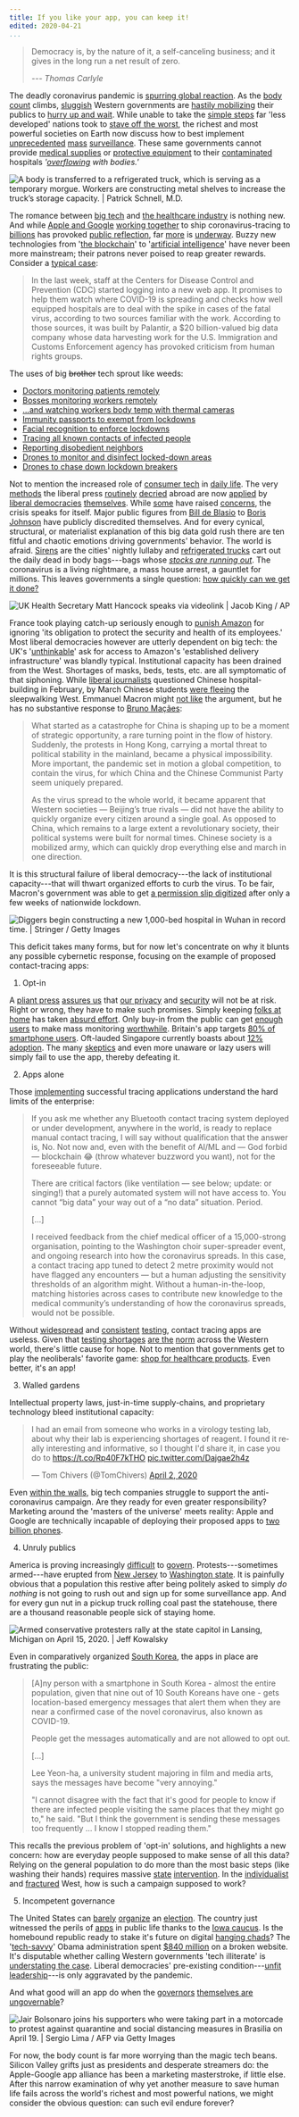 ```yaml
---
title: If you like your app, you can keep it!
edited: 2020-04-21
...
```


> Democracy is, by the nature of it, a self-canceling business; and it gives in
> the long run a net result of zero.
>
> _--- Thomas Carlyle_

The deadly coronavirus pandemic is [spurring global reaction]. As the
[body count] climbs, [sluggish] Western governments are [hastily mobilizing]
their publics to [hurry up and wait]. While unable to take the [simple steps]
far 'less developed' nations took to [stave off the worst], the richest and
most powerful societies on Earth now discuss how to best implement
[unprecedented] [mass] [surveillance]. These same governments cannot provide
[medical supplies] or [protective equipment] to their [contaminated] hospitals
_'[overflowing] with bodies.'_

![A body is transferred to a refrigerated truck, which is serving as a temporary morgue. <br> Workers are constructing metal shelves to increase the truck’s storage capacity. | Patrick Schnell, M.D.](truck-morgue.jpg 'Truck morgue')

[spurring global reaction]: /dead-reckoning
[body count]: https://archive.vn/TJ6w8
[sluggish]: https://archive.vn/mL4ys
[hastily mobilizing]: https://archive.vn/lfcbX
[hurry up and wait]: https://archive.vn/LhUj9
[simple steps]: https://archive.vn/hKTth
[stave off the worst]: https://archive.vn/uhiG0
[unprecedented]: https://archive.vn/mvebF
[mass]: https://archive.vn/NtWF4
[surveillance]: https://archive.vn/2nVT8
[medical supplies]: https://archive.vn/97LQY
[protective equipment]: https://archive.vn/atW8A
[contaminated]: https://archive.vn/GXx9X
[overflowing]: https://archive.vn/yybYU

The romance between [big tech] and [the healthcare industry] is nothing new.
And while [Apple and Google] [working together] to ship coronavirus-tracing
to [billions] has provoked [public reflection], far [more] is [underway].
Buzzy new technologies from '[the blockchain]' to '[artificial intelligence]'
have never been more mainstream; their patrons never poised to reap greater
rewards. Consider a [typical case]:

> In the last week, staff at the Centers for Disease Control and Prevention (CDC)
> started logging into a new web app. It promises to help them watch where
> COVID-19 is spreading and checks how well equipped hospitals are to deal with
> the spike in cases of the fatal virus, according to two sources familiar with
> the work. According to those sources, it was built by Palantir, a $20
> billion-valued big data company whose data harvesting work for the U.S.
> Immigration and Customs Enforcement agency has provoked criticism from human
> rights groups.

The uses of big ~~brother~~ tech sprout
like weeds:

* [Doctors monitoring patients remotely]
* [Bosses monitoring workers remotely]
* [...and watching workers body temp with thermal cameras]
* [Immunity passports to exempt from lockdowns]
* [Facial recognition to enforce lockdowns]
* [Tracing all known contacts of infected people]
* [Reporting disobedient neighbors]
* [Drones to monitor and disinfect locked-down areas]
* [Drones to chase down lockdown breakers]

Not to mention the increased role of [consumer tech] in [daily life]. The very
[methods] the liberal press [routinely] [decried] abroad are now [applied] by
[liberal democracies] [themselves]. While [some] have raised [concerns], the
crisis speaks for itself. Major public figures from [Bill de Blasio] to [Boris
Johnson] have publicly discredited themselves. And for every cynical,
structural, or materialist explanation of this big data gold rush there are ten
fitful and chaotic emotions driving governments' behavior. The world is afraid.
[Sirens] are the cities' nightly lullaby and [refrigerated trucks] cart out the
daily dead in body bags---bags whose _[stocks are running out]_. The
coronavirus is a living nightmare, a mass house arrest, a gauntlet for
millions. This leaves governments a single question: [how quickly can we get it
done?]

![UK Health Secretary Matt Hancock speaks via videolink | Jacob King / AP]

[Doctors monitoring patients remotely]: https://archive.vn/qTFNk
[Bosses monitoring workers remotely]: https://archive.vn/T9iFt
[...and watching workers body temp with thermal cameras]: https://archive.vn/QE5mF
[Immunity passports to exempt from lockdowns]: https://archive.vn/bVTu5
[Facial recognition to enforce lockdowns]: https://archive.vn/5YxJr
[Tracing all known contacts of infected people]: https://archive.vn/hAiEH
[Reporting disobedient neighbors]: https://archive.vn/DbsOU
[Drones to monitor and disinfect locked-down areas]: https://archive.vn/DlWo1
[Drones to chase down lockdown breakers]: https://archive.vn/Ed7PB
[big tech]: https://archive.vn/DBfLE
[the healthcare industry]: https://archive.vn/vortJ
[nothing new]: https://archive.vn/taDEI
[Apple and Google]: https://archive.vn/yhenE
[working together]: https://archive.is/P1mKb
[billions]: https://archive.vn/DNKEI
[public reflection]: https://archive.vn/yhenE
[more]: https://archive.vn/ywqvO
[underway]: https://archive.vn/0oLk6
[the blockchain]: https://archive.vn/fogiM
[artificial intelligence]: https://archive.vn/d6o9V
[typical case]: https://archive.vn/qck6U
[consumer tech]: https://archive.vn/3ac38
[daily life]: https://archive.vn/d73ZK
[methods]: https://archive.vn/2v39U 
[routinely]: https://archive.vn/U3XWZ
[decried]: https://archive.vn/d73ZK
[applied]: https://archive.vn/wZVEl
[liberal democracies]: https://archive.vn/sgXgS
[themselves]: https://archive.vn/RzJby
[some]: https://archive.vn/tOVDU
[concerns]: https://archive.vn/IIURY
[Bill de Blasio]: https://archive.vn/t6E4L
[Boris Johnson]: https://archive.vn/RHL7b
[Sirens]: https://archive.vn/4ThFe
[refrigerated trucks]: https://archive.vn/42fvq
[stocks are running out]: https://archive.vn/b0UZJ
[how quickly can we get it done?]: https://archive.vn/9qFK7
[UK Health Secretary Matt Hancock speaks via videolink | Jacob King / AP]: matt-hancock.jpg 'UK health secretary videolink'

France took playing catch-up seriously enough to [punish Amazon] for ignoring
'its obligation to protect the security and health of its employees.' Most
liberal democracies however are utterly dependent on big tech: the UK's
'[unthinkable]' ask for access to Amazon's 'established delivery
infrastructure' was blandly typical. Institutional capacity has been drained
from the West. Shortages of masks, beds, tests, etc. are all symptomatic of
that siphoning. While [liberal journalists] questioned Chinese
hospital-building in February, by March Chinese students [were fleeing] the
sleepwalking West. Emmanuel Macron might [not like] the argument, but he has no
substantive response to [Bruno Maçães]:

> What started as a catastrophe for China is shaping up to be a moment of
> strategic opportunity, a rare turning point in the flow of history. Suddenly,
> the protests in Hong Kong, carrying a mortal threat to political stability in
> the mainland, became a physical impossibility. More important, the pandemic
> set in motion a global competition, to contain the virus, for which China and
> the Chinese Communist Party seem uniquely prepared.
>
> As the virus spread to the whole world, it became apparent that Western
> societies — Beijing’s true rivals — did not have the ability to quickly
> organize every citizen around a single goal. As opposed to China, which
> remains to a large extent a revolutionary society, their political systems
> were built for normal times. Chinese society is a mobilized army, which can
> quickly drop everything else and march in one direction.

It is this structural failure of liberal democracy---the lack of institutional
capacity---that will thwart organized efforts to curb the virus. To be fair,
Macron's government was able to get [a permission slip digitized] after only
a few weeks of nationwide lockdown.

![Diggers begin constructing a new 1,000-bed hospital in Wuhan in record time. | Stringer / Getty Images](wuhan-diggers.jpg 'Construction begins in Wuhan')

[punish Amazon]: https://archive.vn/1UT5
[unthinkable]: https://archive.vn/SaPMp
[liberal journalists]: https://archive.vn/wESwQ
[were fleeing]: https://archive.vn/RPsEt
[not like]: https://archive.vn/RbWRM
[Bruno Maçães]: https://archive.vn/M843l
[a permission slip digitized]: https://archive.vn/fnsP2

This deficit takes many forms, but for now let's concentrate on why it
blunts any possible cybernetic response, focusing on the example of
proposed contact-tracing apps:

1. Opt-in

A [pliant press] [assures us] that [our privacy] and [security] will not be
at risk. Right or wrong, they have to make such promises. Simply keeping
[folks at home] has taken [absurd effort]. Only buy-in from the public can
get [enough users] to make mass monitoring [worthwhile]. Britain's app targets
[80% of smartphone users]. Oft-lauded Singapore currently boasts about
[12% adoption]. The many [skeptics] and even more unaware or lazy users
will simply fail to use the app, thereby defeating it.

[pliant press]: https://archive.vn/wb1jy
[assures us]: https://archive.vn/qWWMZ
[our privacy]: https://archive.vn/B7uQg
[security]: https://archive.vn/GnS1L
[folks at home]: https://archive.vn/UdpEm
[absurd effort]: https://archive.vn/JqXj5
[enough users]: https://archive.vn/Rut9e
[worthwhile]: https://archive.vn/cOGIb
[80% of smartphone users]: https://archive.vn/QUF8t
[12% adoption]: https://archive.vn/i2Tjf
[skeptics]: https://archive.vn/szkc7

2. Apps alone

Those [implementing] successful tracing applications understand the hard
limits of the enterprise:

> If you ask me whether any Bluetooth contact tracing system deployed or under
> development, anywhere in the world, is ready to replace manual contact
> tracing, I will say without qualification that the answer is, No. Not now
> and, even with the benefit of AI/ML and — God forbid — blockchain 😂 (throw
> whatever buzzword you want), not for the foreseeable future.
>
> There are critical factors (like ventilation — see below; update: or
> singing!) that a purely automated system will not have access to.  <span
> class='highlight'> You cannot “big data” your way out of a “no data”
> situation.  </span> Period.
>
> [...]
>
> I received feedback from the chief medical officer of a 15,000-strong
> organisation, pointing to the Washington choir super-spreader event, and
> ongoing research into how the coronavirus spreads. In this case, a contact
> tracing app tuned to detect 2 metre proximity would not have flagged any
> encounters — but a human adjusting the sensitivity thresholds of an algorithm
> might. Without a human-in-the-loop, matching histories across cases to
> contribute new knowledge to the medical community’s understanding of how the
> coronavirus spreads, would not be possible.

Without [widespread] and [consistent] [testing], contact tracing apps are
useless. Given that [testing shortages] [are the] [norm] across the Western
world, there's little cause for hope. Not to mention that governments get
to play the neoliberals' favorite game: [shop for healthcare products].
Even better, it's an app!

[implementing]: https://archive.vn/2mDej
[widespread]: https://archive.vn/oFZp8
[consistent]: https://archive.vn/3P4VV
[testing]: https://archive.vn/lnK0E
[testing shortages]: https://archive.vn/5F1UD
[are the]: https://archive.vn/wmvK6
[norm]: https://archive.vn/Gns19
[shop for healthcare products]: https://archive.vn/2pP4l


3. Walled gardens

Intellectual property laws, just-in-time supply-chains, and proprietary
technology bleed institutional capacity:

<blockquote class="twitter-tweet"><p lang="en" dir="ltr">I had an email from someone who works in a virology testing lab, about why their lab is experiencing shortages of reagent. I found it really interesting and informative, so I thought I&#39;d share it, in case you do to <a href="https://t.co/Rp40F7kTHO">https://t.co/Rp40F7kTHO</a> <a href="https://t.co/Dajgae2h4z">pic.twitter.com/Dajgae2h4z</a></p>&mdash; Tom Chivers (@TomChivers) <a href="https://twitter.com/TomChivers/status/1245724620810051584?ref_src=twsrc%5Etfw">April 2, 2020</a></blockquote> <script async src="https://platform.twitter.com/widgets.js" charset="utf-8"></script> 

Even [within the walls], big tech companies struggle to support the
anti-coronavirus campaign. Are they ready for even greater responsibility?
Marketing around the 'masters of the universe' meets reality: Apple and Google
are technically incapable of deploying their proposed apps to
[two billion phones].

[within the walls]: https://archive.vn/71aBs
[two billion phones]: https://archive.vn/ELAwY

4. Unruly publics

America is proving increasingly [difficult] to [govern]. Protests---sometimes
armed---have erupted from [New Jersey] to [Washington state]. It is painfully
obvious that a population this restive after being politely asked to simply _do
nothing_ is not going to rush out and sign up for some surveillance app. And
for every gun nut in a pickup truck rolling coal past the statehouse, there are
a thousand reasonable people sick of staying home.

![Armed conservative protesters rally at the state capitol in Lansing, Michigan on April 15, 2020. | Jeff Kowalsky]

Even in comparatively organized [South Korea], the apps in place are
frustrating the public:

> [A]ny person with a smartphone in South Korea - almost the entire population,
> given that nine out of 10 South Koreans have one - gets location-based
> emergency messages that alert them when they are near a confirmed case of the
> novel coronavirus, also known as COVID-19.
>
> People get the messages automatically and are not allowed to opt out.
>
> [...]
>
> Lee Yeon-ha, a university student majoring in film and media arts, says the
> messages have become "very annoying."
>
> "I cannot disagree with the fact that it's good for people to know if there
> are infected people visiting the same places that they might go to," he said.
> "But I think the government is sending these messages too frequently … I know
> I stopped reading them."

This recalls the previous problem of 'opt-in' solutions, and highlights
a new concern: how are everyday people supposed to make sense of all this data?
Relying on the general population to do more than the most basic steps (like
washing their hands) requires massive [state] [intervention]. In the
[individualist] and [fractured] West, how is such a campaign supposed to work?

[difficult]: https://archive.vn/NqGKf
[govern]: https://archive.vn/RlBj6
[New Jersey]: https://archive.vn/jJxzW
[Washington state]: https://archive.vn/HuFSM
[South Korea]:https://archive.vn/hUCnm
[Armed conservative protesters rally at the state capitol in Lansing, Michigan on April 15, 2020. | Jeff Kowalsky]: armed-lansing-protest.jpg 'Armed protesters'
[state]: https://archive.vn/deish
[intervention]: https://archive.vn/efncw
[individualist]: https://archive.vn/YWZjO
[fractured]: https://archive.vn/6clGb

5. Incompetent governance

The United States can [barely] [organize] an [election]. The country just
witnessed the perils of [apps] in public life thanks to the [Iowa caucus].
Is the homebound republic ready to stake it's future on digital
[hanging chads]? The '[tech-savvy]' Obama administration spent [$840 million]
on a broken website. It's disputable whether calling Western governments
'tech illiterate' is [understating the case]. Liberal democracies'
pre-existing condition---[unfit leadership]---is only aggravated by the
pandemic.

And what good will an app do when the [governors] [themselves are]
[ungovernable]?

![ Jair Bolsonaro joins his supporters who were taking part in a motorcade to protest against quarantine and social distancing measures in Brasilia on April 19. | Sergio Lima / AFP via Getty Images]

[barely]: https://archive.vn/zqlou
[organize]: https://archive.vn/tUjgF
[election]: https://archive.vn/TxDF1
[apps]: https://archive.vn/5l8ig
[Iowa caucus]: https://archive.vn/4xWsz
[hanging chads]: https://archive.vn/L3HVa
[tech-savvy]: https://archive.vn/kCjyC
[$840 million]: https://archive.vn/1PDoV
[understating the case]: https://archive.vn/Q6WqU
[unfit leadership]: https://archive.vn/QiyKy
[governors]: https://archive.vn/E8JNZ
[themselves are]: https://archive.vn/ZAa47
[ungovernable]: https://archive.vn/Pr91p
[ Jair Bolsonaro joins his supporters who were taking part in a motorcade to protest against quarantine and social distancing measures in Brasilia on April 19. | Sergio Lima / AFP via Getty Images]: bolsonaro-truck.jpg 'Bolsonaro joins protests against quarantine'

For now, the body count is far more worrying than the magic tech beans.
Silicon Valley grifts just as presidents and desperate streamers do: the
Apple-Google app alliance has been a marketing masterstroke, if little else.
After this narrow examination of why yet another measure to save human
life fails across the world's richest and most powerful nations,
we might consider the obvious
question: can such evil endure forever?

